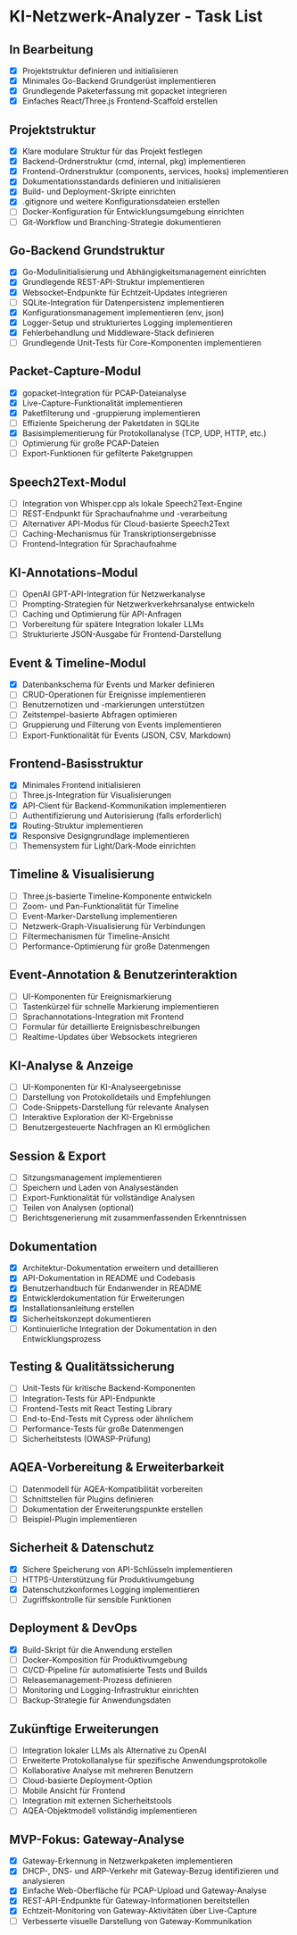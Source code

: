 <!-- Version: 0.1.0 | Last Updated: 2024-06-19 14:30:00 UTC -->


# KI-Netzwerk-Analyzer - Task List

## In Bearbeitung
- [x] Projektstruktur definieren und initialisieren
- [x] Minimales Go-Backend Grundgerüst implementieren
- [x] Grundlegende Paketerfassung mit gopacket integrieren
- [x] Einfaches React/Three.js Frontend-Scaffold erstellen

## Projektstruktur
- [x] Klare modulare Struktur für das Projekt festlegen
- [x] Backend-Ordnerstruktur (cmd, internal, pkg) implementieren
- [x] Frontend-Ordnerstruktur (components, services, hooks) implementieren
- [x] Dokumentationsstandards definieren und initialisieren
- [x] Build- und Deployment-Skripte einrichten
- [x] .gitignore und weitere Konfigurationsdateien erstellen
- [ ] Docker-Konfiguration für Entwicklungsumgebung einrichten
- [ ] Git-Workflow und Branching-Strategie dokumentieren

## Go-Backend Grundstruktur
- [x] Go-Modulinitialisierung und Abhängigkeitsmanagement einrichten
- [x] Grundlegende REST-API-Struktur implementieren
- [x] Websocket-Endpunkte für Echtzeit-Updates integrieren
- [ ] SQLite-Integration für Datenpersistenz implementieren
- [x] Konfigurationsmanagement implementieren (env, json)
- [x] Logger-Setup und strukturiertes Logging implementieren
- [x] Fehlerbehandlung und Middleware-Stack definieren
- [ ] Grundlegende Unit-Tests für Core-Komponenten implementieren

## Packet-Capture-Modul
- [x] gopacket-Integration für PCAP-Dateianalyse
- [x] Live-Capture-Funktionalität implementieren
- [x] Paketfilterung und -gruppierung implementieren
- [ ] Effiziente Speicherung der Paketdaten in SQLite
- [x] Basisimplementierung für Protokollanalyse (TCP, UDP, HTTP, etc.)
- [ ] Optimierung für große PCAP-Dateien
- [ ] Export-Funktionen für gefilterte Paketgruppen

## Speech2Text-Modul
- [ ] Integration von Whisper.cpp als lokale Speech2Text-Engine
- [ ] REST-Endpunkt für Sprachaufnahme und -verarbeitung
- [ ] Alternativer API-Modus für Cloud-basierte Speech2Text
- [ ] Caching-Mechanismus für Transkriptionsergebnisse
- [ ] Frontend-Integration für Sprachaufnahme

## KI-Annotations-Modul
- [ ] OpenAI GPT-API-Integration für Netzwerkanalyse
- [ ] Prompting-Strategien für Netzwerkverkehrsanalyse entwickeln
- [ ] Caching und Optimierung für API-Anfragen
- [ ] Vorbereitung für spätere Integration lokaler LLMs
- [ ] Strukturierte JSON-Ausgabe für Frontend-Darstellung

## Event & Timeline-Modul
- [x] Datenbankschema für Events und Marker definieren
- [ ] CRUD-Operationen für Ereignisse implementieren
- [ ] Benutzernotizen und -markierungen unterstützen
- [ ] Zeitstempel-basierte Abfragen optimieren
- [ ] Gruppierung und Filterung von Events implementieren
- [ ] Export-Funktionalität für Events (JSON, CSV, Markdown)

## Frontend-Basisstruktur
- [x] Minimales Frontend initialisieren
- [ ] Three.js-Integration für Visualisierungen
- [x] API-Client für Backend-Kommunikation implementieren
- [ ] Authentifizierung und Autorisierung (falls erforderlich)
- [x] Routing-Struktur implementieren
- [x] Responsive Designgrundlage implementieren
- [ ] Themensystem für Light/Dark-Mode einrichten

## Timeline & Visualisierung
- [ ] Three.js-basierte Timeline-Komponente entwickeln
- [ ] Zoom- und Pan-Funktionalität für Timeline
- [ ] Event-Marker-Darstellung implementieren
- [ ] Netzwerk-Graph-Visualisierung für Verbindungen
- [ ] Filtermechanismen für Timeline-Ansicht
- [ ] Performance-Optimierung für große Datenmengen

## Event-Annotation & Benutzerinteraktion
- [ ] UI-Komponenten für Ereignismarkierung
- [ ] Tastenkürzel für schnelle Markierung implementieren
- [ ] Sprachannotations-Integration mit Frontend
- [ ] Formular für detaillierte Ereignisbeschreibungen
- [ ] Realtime-Updates über Websockets integrieren

## KI-Analyse & Anzeige
- [ ] UI-Komponenten für KI-Analyseergebnisse
- [ ] Darstellung von Protokolldetails und Empfehlungen
- [ ] Code-Snippets-Darstellung für relevante Analysen
- [ ] Interaktive Exploration der KI-Ergebnisse
- [ ] Benutzergesteuerte Nachfragen an KI ermöglichen

## Session & Export
- [ ] Sitzungsmanagement implementieren
- [ ] Speichern und Laden von Analyseständen
- [ ] Export-Funktionalität für vollständige Analysen
- [ ] Teilen von Analysen (optional)
- [ ] Berichtsgenerierung mit zusammenfassenden Erkenntnissen

## Dokumentation
- [x] Architektur-Dokumentation erweitern und detaillieren
- [x] API-Dokumentation in README und Codebasis
- [x] Benutzerhandbuch für Endanwender in README
- [x] Entwicklerdokumentation für Erweiterungen
- [x] Installationsanleitung erstellen
- [x] Sicherheitskonzept dokumentieren
- [ ] Kontinuierliche Integration der Dokumentation in den Entwicklungsprozess

## Testing & Qualitätssicherung
- [ ] Unit-Tests für kritische Backend-Komponenten
- [ ] Integration-Tests für API-Endpunkte
- [ ] Frontend-Tests mit React Testing Library
- [ ] End-to-End-Tests mit Cypress oder ähnlichem
- [ ] Performance-Tests für große Datenmengen
- [ ] Sicherheitstests (OWASP-Prüfung)

## AQEA-Vorbereitung & Erweiterbarkeit
- [ ] Datenmodell für AQEA-Kompatibilität vorbereiten
- [ ] Schnittstellen für Plugins definieren
- [ ] Dokumentation der Erweiterungspunkte erstellen
- [ ] Beispiel-Plugin implementieren

## Sicherheit & Datenschutz
- [x] Sichere Speicherung von API-Schlüsseln implementieren
- [ ] HTTPS-Unterstützung für Produktivumgebung
- [x] Datenschutzkonformes Logging implementieren
- [ ] Zugriffskontrolle für sensible Funktionen

## Deployment & DevOps
- [x] Build-Skript für die Anwendung erstellen
- [ ] Docker-Komposition für Produktivumgebung
- [ ] CI/CD-Pipeline für automatisierte Tests und Builds
- [ ] Releasemanagement-Prozess definieren
- [ ] Monitoring und Logging-Infrastruktur einrichten
- [ ] Backup-Strategie für Anwendungsdaten

## Zukünftige Erweiterungen
- [ ] Integration lokaler LLMs als Alternative zu OpenAI
- [ ] Erweiterte Protokollanalyse für spezifische Anwendungsprotokolle
- [ ] Kollaborative Analyse mit mehreren Benutzern
- [ ] Cloud-basierte Deployment-Option
- [ ] Mobile Ansicht für Frontend
- [ ] Integration mit externen Sicherheitstools
- [ ] AQEA-Objektmodell vollständig implementieren

## MVP-Fokus: Gateway-Analyse
- [x] Gateway-Erkennung in Netzwerkpaketen implementieren
- [x] DHCP-, DNS- und ARP-Verkehr mit Gateway-Bezug identifizieren und analysieren
- [x] Einfache Web-Oberfläche für PCAP-Upload und Gateway-Analyse
- [x] REST-API-Endpunkte für Gateway-Informationen bereitstellen
- [x] Echtzeit-Monitoring von Gateway-Aktivitäten über Live-Capture
- [ ] Verbesserte visuelle Darstellung von Gateway-Kommunikation 